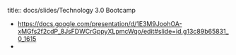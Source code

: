 title:: docs/slides/Technology 3.0 Bootcamp

- https://docs.google.com/presentation/d/1E3M9JoohOA-xMGfs2f2cdP_8JsFDWCrGppyXLpmcWqo/edit#slide=id.g13c89b65831_0_1615
-